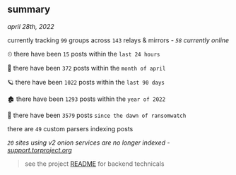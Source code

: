 
## summary
_april 28th, 2022_

currently tracking `99` groups across `143` relays & mirrors - _`58` currently online_

⏲ there have been `15` posts within the `last 24 hours`

🦈 there have been `372` posts within the `month of april`

🪐 there have been `1022` posts within the `last 90 days`

🏚 there have been `1293` posts within the `year of 2022`

🦕 there have been `3579` posts `since the dawn of ransomwatch`

there are `49` custom parsers indexing posts

_`20` sites using v2 onion services are no longer indexed - [support.torproject.org](https://support.torproject.org/onionservices/v2-deprecation/)_

> see the project [README](https://github.com/thetanz/ransomwatch#ransomwatch--) for backend technicals

